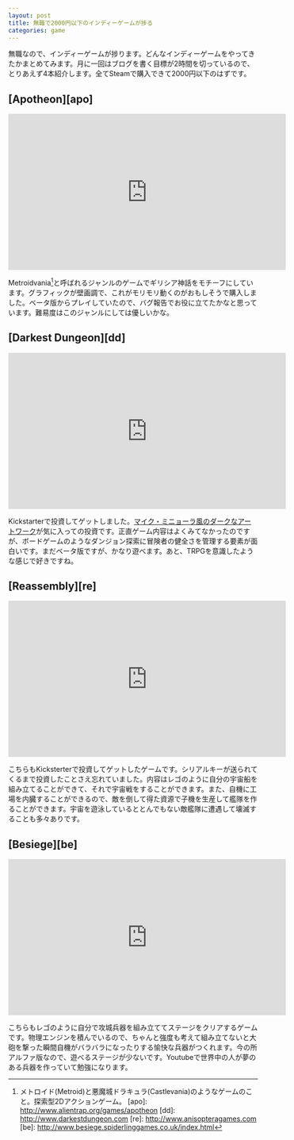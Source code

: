 ```yaml
---
layout: post
title: 無職で2000円以下のインディーゲームが捗る
categories: game
---
```

無職なので、インディーゲームが捗ります。どんなインディーゲームをやってきたかまとめてみます。月に一回はブログを書く目標が2時間を切っているので、とりあえず4本紹介します。全てSteamで購入できて2000円以下のはずです。

## [Apotheon][apo]
<div class="videoplayer">
<iframe width="560" height="315" src="https://www.youtube.com/embed/9dhfsg1waxk" frameborder="0" allowfullscreen></iframe>
</div>

Metroidvania[^metroidvania]と呼ばれるジャンルのゲームでギリシア神話をモチーフにしています。グラフィックが壁画調で、これがモリモリ動くのがおもしそうで購入しました。ベータ版からプレイしていたので、バグ報告でお役に立てたかなと思っています。難易度はこのジャンルにしては優しいかな。

## [Darkest Dungeon][dd]

<div class="videoplayer">
<iframe width="560" height="315" src="https://www.youtube.com/embed/KM6ZmtE4FKE" frameborder="0" allowfullscreen></iframe>
</div>

Kickstarterで投資してゲットしました。[マイク・ミニョーラ風のダークなアートワーク](http://www.darkestdungeon.com/media/)が気に入っての投資です。正直ゲーム内容はよくみてなかったのですが、ボードゲームのようなダンジョン探索に冒険者の健全さを管理する要素が面白いです。まだベータ版ですが、かなり遊べます。あと、TRPGを意識したような感じで好きですね。

## [Reassembly][re]

<div class="videoplayer">
<iframe width="560" height="315" src="https://www.youtube.com/embed/Yi3XRUkvq28" frameborder="0" allowfullscreen></iframe>
</div>

こちらもKicksterterで投資してゲットしたゲームです。シリアルキーが送られてくるまで投資したことさえ忘れていました。内容はレゴのように自分の宇宙船を組み立てることができて、それで宇宙戦をすることができます。また、自機に工場を内臓することができるので、敵を倒して得た資源で子機を生産して艦隊を作ることができます。宇宙を遊泳しているととんでもない敵艦隊に遭遇して壊滅することも多々ありです。

## [Besiege][be]

<div class="videoplayer">
<iframe width="560" height="315" src="https://www.youtube.com/embed/n-aG7E9gTNI" frameborder="0" allowfullscreen></iframe>
</div>

こちらもレゴのように自分で攻城兵器を組み立ててステージをクリアするゲームです。物理エンジンを積んでいるので、ちゃんと強度も考えて組み立てないと大砲を撃った瞬間自機がバラバラになったりする愉快な兵器がつくれます。今の所アルファ版なので、遊べるステージが少ないです。Youtubeで世界中の人が夢のある兵器を作っていて勉強になります。

[^metroidvania]: メトロイド(Metroid)と悪魔城ドラキュラ(Castlevania)のようなゲームのこと。探索型2Dアクションゲーム。
[apo]: http://www.alientrap.org/games/apotheon
[dd]: http://www.darkestdungeon.com
[re]: http://www.anisopteragames.com
[be]: http://www.besiege.spiderlinggames.co.uk/index.html
